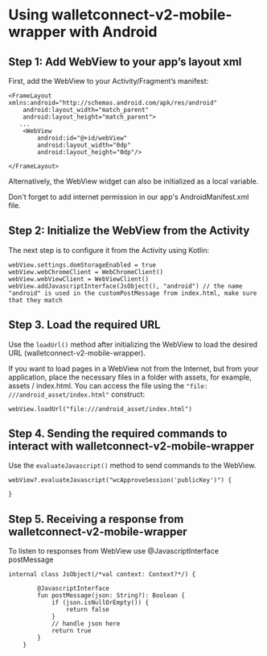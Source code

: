 # Using walletconnect-v2-mobile-wrapper with Android

## Step 1: Add WebView to your app’s layout xml
First, add the WebView to your Activity/Fragment’s manifest:
```
<FrameLayout xmlns:android="http://schemas.android.com/apk/res/android"
    android:layout_width="match_parent"
    android:layout_height="match_parent">
   ...
    <WebView
        android:id="@+id/webView"
        android:layout_width="0dp"
        android:layout_height="0dp"/>

</FrameLayout>
```
Alternatively, the WebView widget can also be initialized as a local variable.

Don't forget to add internet permission in our app's AndroidManifest.xml file.


## Step 2: Initialize the WebView from the Activity
The next step is to configure it from the Activity using Kotlin:

```
webView.settings.domStorageEnabled = true
webView.webChromeClient = WebChromeClient()
webView.webViewClient = WebViewClient()
webView.addJavascriptInterface(JsObject(), "android") // the name "android" is used in the customPostMessage from index.html, make sure that they match 
```

## Step 3. Load the required URL
Use the `loadUrl()` method after initializing the WebView to load the desired URL (walletconnect-v2-mobile-wrapper).

If you want to load pages in a WebView not from the Internet, but from your application, place the necessary files in a folder with assets, for example, assets / index.html. You can access the file using the `"file: ///android_asset/index.html"` construct:
```
webView.loadUrl("file:///android_asset/index.html")    
```

## Step 4. Sending the required commands to interact with walletconnect-v2-mobile-wrapper
Use the `evaluateJavascript()` method to send commands to the WebView.
```
webView?.evaluateJavascript("wcApproveSession('publicKey')") {
          
}
```

## Step 5. Receiving a response from walletconnect-v2-mobile-wrapper
To listen to responses from WebView use @JavascriptInterface postMessage
```
internal class JsObject(/*val context: Context?*/) {

        @JavascriptInterface
        fun postMessage(json: String?): Boolean {
            if (json.isNullOrEmpty()) {
                return false
            }
            // handle json here
            return true
        }
    }
```




